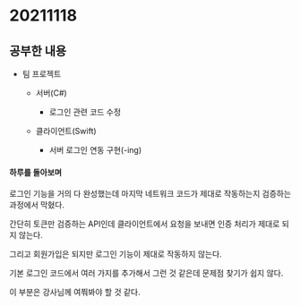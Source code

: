 # 20211118

## 공부한 내용
+ 팀 프로젝트
  - 서버(C#)
    * 로그인 관련 코드 수정

  - 클라이언트(Swift)
    * 서버 로그인 연동 구현(-ing)

#### 하루를 돌아보며
로그인 기능을 거의 다 완성했는데 마지막 네트워크 코드가 제대로 작동하는지 검증하는 과정에서 막혔다.

간단히 토큰만 검증하는 API인데 클라이언트에서 요청을 보내면 인증 처리가 제대로 되지 않는다.

그리고 회원가입은 되지만 로그인 기능이 제대로 작동하지 않는다.

기본 로그인 코드에서 여러 가지를 추가해서 그런 것 같은데 문제점 찾기가 쉽지 않다.

이 부분은 강사님께 여쭤봐야 할 것 같다.
